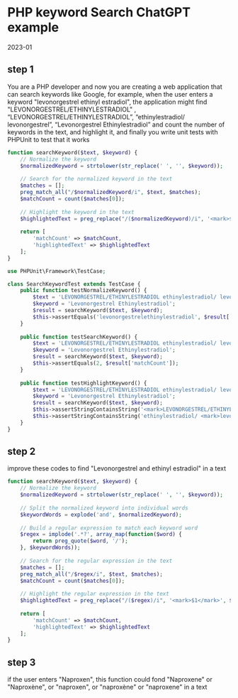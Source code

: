 PHP keyword Search ChatGPT example
==================================

2023-01

## step 1

You are a PHP developer and now you are creating a web application that can search keywords like Google, for example, when the user enters a keyword "levonorgestrel ethinyl estradiol", the application might find "LEVONORGESTREL/ETHINYLESTRADIOL" , “LEVONORGESTREL/ETHINYLESTRADIOL”, “ethinylestradiol/ levonorgestrel”, “Levonorgestrel Ethinylestradiol” and count the number of keywords in the text, and highlight it, and finally you write unit tests with PHPUnit to test that it works


```php
function searchKeyword($text, $keyword) {
    // Normalize the keyword
    $normalizedKeyword = strtolower(str_replace(' ', '', $keyword));
    
    // Search for the normalized keyword in the text
    $matches = [];
    preg_match_all("/$normalizedKeyword/i", $text, $matches);
    $matchCount = count($matches[0]);
    
    // Highlight the keyword in the text
    $highlightedText = preg_replace("/($normalizedKeyword)/i", '<mark>$1</mark>', $text);
    
    return [
        'matchCount' => $matchCount,
        'highlightedText' => $highlightedText
    ];
}

use PHPUnit\Framework\TestCase;

class SearchKeywordTest extends TestCase {
    public function testNormalizeKeyword() {
        $text = 'LEVONORGESTREL/ETHINYLESTRADIOL ethinylestradiol/ levonorgestrel';
        $keyword = 'Levonorgestrel Ethinylestradiol';
        $result = searchKeyword($text, $keyword);
        $this->assertEquals('levonorgestrelethinylestradiol', $result['normalizedKeyword']);
    }
    
    public function testSearchKeyword() {
        $text = 'LEVONORGESTREL/ETHINYLESTRADIOL ethinylestradiol/ levonorgestrel';
        $keyword = 'Levonorgestrel Ethinylestradiol';
        $result = searchKeyword($text, $keyword);
        $this->assertEquals(2, $result['matchCount']);
    }
    
    public function testHighlightKeyword() {
        $text = 'LEVONORGESTREL/ETHINYLESTRADIOL ethinylestradiol/ levonorgestrel';
        $keyword = 'Levonorgestrel Ethinylestradiol';
        $result = searchKeyword($text, $keyword);
        $this->assertStringContainsString('<mark>LEVONORGESTREL/ETHINYLESTRADIOL</mark> ethinylestradiol/ levonorgestrel', $result['highlightedText']);
        $this->assertStringContainsString('ethinylestradiol/ <mark>levonorgestrel</mark>', $result['highlightedText']);
    }
}
```

## step 2

improve these codes to find "Levonorgestrel and ethinyl estradiol" in a text

```php
function searchKeyword($text, $keyword) {
    // Normalize the keyword
    $normalizedKeyword = strtolower(str_replace(' ', '', $keyword));
    
    // Split the normalized keyword into individual words
    $keywordWords = explode('and', $normalizedKeyword);
    
    // Build a regular expression to match each keyword word
    $regex = implode('.*?', array_map(function($word) {
        return preg_quote($word, '/');
    }, $keywordWords));
    
    // Search for the regular expression in the text
    $matches = [];
    preg_match_all("/$regex/i", $text, $matches);
    $matchCount = count($matches[0]);
    
    // Highlight the regular expression in the text
    $highlightedText = preg_replace("/($regex)/i", '<mark>$1</mark>', $text);
    
    return [
        'matchCount' => $matchCount,
        'highlightedText' => $highlightedText
    ];
}
```

## step 3

if the user enters "Naproxen", this function could fond "Naproxene" or "Naproxène", or  "naproxen", or "naproxène" or "naproxene" in a text